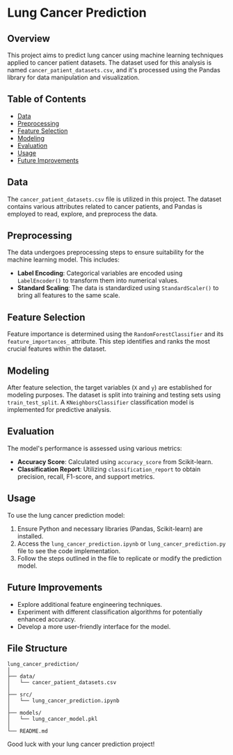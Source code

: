 # Lung Cancer Prediction

## Overview

This project aims to predict lung cancer using machine learning techniques applied to cancer patient datasets. The dataset used for this analysis is named `cancer_patient_datasets.csv`, and it's processed using the Pandas library for data manipulation and visualization.

## Table of Contents

- [Data](#data)
- [Preprocessing](#preprocessing)
- [Feature Selection](#feature-selection)
- [Modeling](#modeling)
- [Evaluation](#evaluation)
- [Usage](#usage)
- [Future Improvements](#future-improvements)

## Data

The `cancer_patient_datasets.csv` file is utilized in this project. The dataset contains various attributes related to cancer patients, and Pandas is employed to read, explore, and preprocess the data.

## Preprocessing

The data undergoes preprocessing steps to ensure suitability for the machine learning model. This includes:

- **Label Encoding**: Categorical variables are encoded using `LabelEncoder()` to transform them into numerical values.
- **Standard Scaling**: The data is standardized using `StandardScaler()` to bring all features to the same scale.

## Feature Selection

Feature importance is determined using the `RandomForestClassifier` and its `feature_importances_` attribute. This step identifies and ranks the most crucial features within the dataset.

## Modeling

After feature selection, the target variables (`X` and `y`) are established for modeling purposes. The dataset is split into training and testing sets using `train_test_split`. A `KNeighborsClassifier` classification model is implemented for predictive analysis.

## Evaluation

The model's performance is assessed using various metrics:

- **Accuracy Score**: Calculated using `accuracy_score` from Scikit-learn.
- **Classification Report**: Utilizing `classification_report` to obtain precision, recall, F1-score, and support metrics.

## Usage

To use the lung cancer prediction model:
1. Ensure Python and necessary libraries (Pandas, Scikit-learn) are installed.
2. Access the `lung_cancer_prediction.ipynb` or `lung_cancer_prediction.py` file to see the code implementation.
3. Follow the steps outlined in the file to replicate or modify the prediction model.

## Future Improvements

- Explore additional feature engineering techniques.
- Experiment with different classification algorithms for potentially enhanced accuracy.
- Develop a more user-friendly interface for the model.

## File Structure

```
lung_cancer_prediction/
│
├── data/
│   └── cancer_patient_datasets.csv
│
├── src/
│   └── lung_cancer_prediction.ipynb
│
├── models/
│   └── lung_cancer_model.pkl
│
└── README.md
```
Good luck with your lung cancer prediction project!
